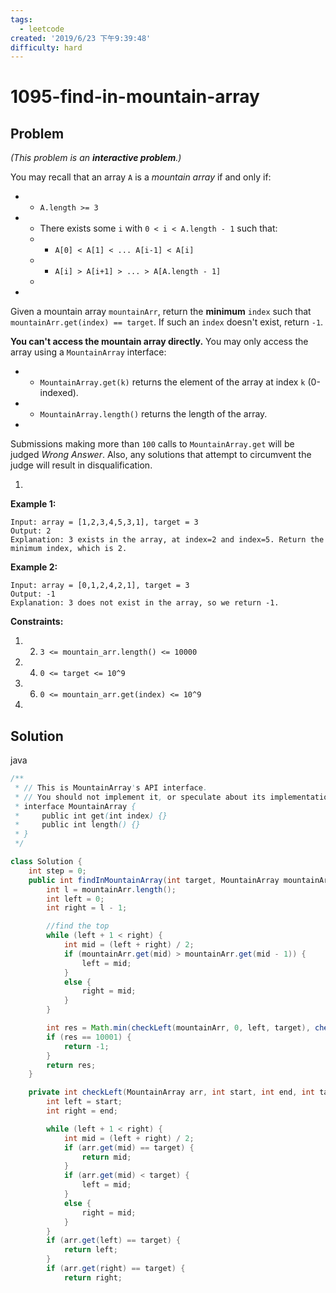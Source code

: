 ```yaml
---
tags:
  - leetcode
created: '2019/6/23 下午9:39:48'
difficulty: hard
---
```


# 1095-find-in-mountain-array

## Problem

_\(This problem is an **interactive problem**.\)_  
  


You may recall that an array `A` is a _mountain array_ if and only if:  
  


* * `A.length >= 3`
* * There exists some `i` with `0 < i < A.length - 1` such that: 
  * * `A[0] < A[1] < ... A[i-1] < A[i]`
  * * `A[i] > A[i+1] > ... > A[A.length - 1]`
  * 
* 
Given a mountain array `mountainArr`, return the **minimum** `index` such that `mountainArr.get(index) == target`.  If such an `index` doesn't exist, return `-1`.  
  


**You can't access the mountain array directly.**  You may only access the array using a `MountainArray` interface:  
  


* * `MountainArray.get(k)` returns the element of the array at index `k` \(0-indexed\).
* * `MountainArray.length()` returns the length of the array.
* 
Submissions making more than `100` calls to `MountainArray.get` will be judged _Wrong Answer_.  Also, any solutions that attempt to circumvent the judge will result in disqualification.  
  


1. 
**Example 1:**  
  


```text
Input: array = [1,2,3,4,5,3,1], target = 3
Output: 2
Explanation: 3 exists in the array, at index=2 and index=5. Return the minimum index, which is 2.
```

**Example 2:**  
  


```text
Input: array = [0,1,2,4,2,1], target = 3
Output: -1
Explanation: 3 does not exist in the array, so we return -1.
```

**Constraints:**  
  


1. 2. `3 <= mountain_arr.length() <= 10000`
3. 4. `0 <= target <= 10^9`
5. 6. `0 <= mountain_arr.get(index) <= 10^9`
7. 
## Solution

java

```java
/**
 * // This is MountainArray's API interface.
 * // You should not implement it, or speculate about its implementation
 * interface MountainArray {
 *     public int get(int index) {}
 *     public int length() {}
 * }
 */

class Solution {
    int step = 0;
    public int findInMountainArray(int target, MountainArray mountainArr) {
        int l = mountainArr.length();
        int left = 0;
        int right = l - 1;

        //find the top
        while (left + 1 < right) {
            int mid = (left + right) / 2;
            if (mountainArr.get(mid) > mountainArr.get(mid - 1)) {
                left = mid;
            }
            else {
                right = mid;
            }
        }

        int res = Math.min(checkLeft(mountainArr, 0, left, target), checkRight(mountainArr, right, l - 1, target));
        if (res == 10001) {
            return -1;
        }
        return res;
    }

    private int checkLeft(MountainArray arr, int start, int end, int target) {
        int left = start;
        int right = end;

        while (left + 1 < right) {
            int mid = (left + right) / 2;
            if (arr.get(mid) == target) {
                return mid;
            }
            if (arr.get(mid) < target) {
                left = mid;
            }
            else {
                right = mid;
            }
        }
        if (arr.get(left) == target) {
            return left;
        }
        if (arr.get(right) == target) {
            return right;
​
```

